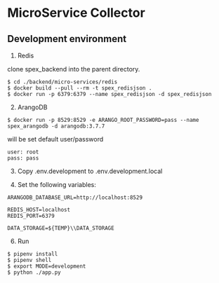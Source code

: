 # MicroService Collector

## Development environment

1. Redis

clone spex_backend into the parent directory.  
```
$ cd ./backend/micro-services/redis  
$ docker build --pull --rm -t spex_redisjson .
$ docker run -p 6379:6379 --name spex_redisjson -d spex_redisjson
```

2. ArangoDB

`$ docker run -p 8529:8529 -e ARANGO_ROOT_PASSWORD=pass --name spex_arangodb -d arangodb:3.7.7`

will be set default user/password
```
user: root
pass: pass
```

3. Copy .env.development to .env.development.local

4. Set the following variables:
```
ARANGODB_DATABASE_URL=http://localhost:8529

REDIS_HOST=localhost
REDIS_PORT=6379

DATA_STORAGE=${TEMP}\\DATA_STORAGE
```

6. Run

```
$ pipenv install
$ pipenv shell
$ export MODE=development
$ python ./app.py
```
